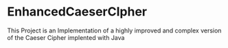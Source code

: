 # EnhancedCaeserCIpher
This Project is an Implementation of a highly improved and complex version of the Caeser Cipher implented with Java
